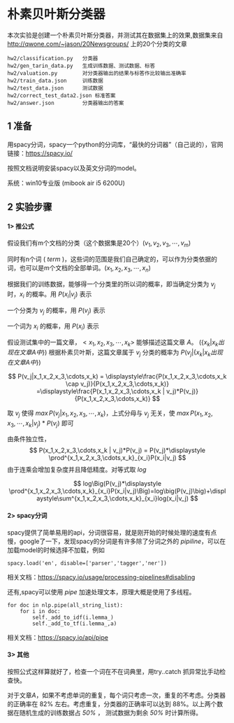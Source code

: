 <script type="text/javascript" src="http://cdn.mathjax.org/mathjax/latest/MathJax.js?config=default"></script>


# 朴素贝叶斯分类器

本次实验是创建一个朴素贝叶斯分类器，并测试其在数据集上的效果,数据集来自 http://qwone.com/~jason/20Newsgroups/ 上的20个分类的文章

    hw2/classification.py   分类器
    hw2/gen_tarin_data.py   生成训练数据、测试数据、标答
    hw2/valuation.py        对分类器输出的结果与标答作比较输出准确率
    hw2/train_data.json     训练数据
    hw2/test_data.json      测试数据
    hw2/correct_test_data2.json 标准答案
    hw2/answer.json         分类器输出的答案

## 1 准备

用spacy分词，spacy一个python的分词库，“最快的分词器”（自己说的），官网链接：https://spacy.io/

按照文档说明安装spacy以及英文分词的model。

系统：win10专业版 (mibook air i5 6200U)

## 2 实验步骤

#### 1> 推公式

假设我们有m个文档的分类（这个数据集是20个）$(v_1,v_2,v_3,\cdots,v_m)$

同时有n个词 ( $term$ )，这些词的范围是我们自己确定的，可以作为分类依据的词，也可以是m个文档的全部单词。$(x_1,x_2,x_3,\cdots,x_n)$

根据我们的训练数据，能够得一个分类里的所以词的概率，即当确定分类为 $v_j$ 时，$x_i$ 的概率。用 $P(x_i | v_j)$ 表示

一个分类为 $v_j$ 的概率，用 $P(v_j)$ 表示

一个词为 $x_i$ 的概率，用 $P(x_i)$ 表示

假设测试集中的一篇文章，$<x_1,x_2,x_3,\cdots,x_k>$ 能够描述这篇文章 $A$。 $(\{x_k |x_k出现在文章A中\})$ 根据朴素贝叶斯，这篇文章属于 $v_j$ 分类的概率为 $P(v_j| \{x_k |x_k出现在文章A中\})$ 

$$
P(v_j|x_1,x_2,x_3,\cdots,x_k) = \displaystyle\frac{P(x_1,x_2,x_3,\cdots,x_k \cap v_j)}{P(x_1,x_2,x_3,\cdots,x_k)}
=\displaystyle\frac{P(x_1,x_2,x_3,\cdots,x_k | v_j)*P(v_j)}{P(x_1,x_2,x_3,\cdots,x_k)}
$$

取 $v_j$ 使得 $max\, P(v_j|x_1,x_2,x_3,\cdots,x_k)$，上式分母与 $v_j$ 无关，使 $max\, P(x_1,x_2,x_3,\cdots,x_k | v_j)*P(v_j)$ 即可

由条件独立性，
$$
P(x_1,x_2,x_3,\cdots,x_k | v_j)*P(v_j) = P(v_j)*\displaystyle \prod^{x_1,x_2,x_3,\cdots,x_k}_{x_i}P(x_i|v_j)
$$
由于连乘会增加复杂度并且降低精度。对等式取 $log$


$$
    log\Big(P(v_j)*\displaystyle \prod^{x_1,x_2,x_3,\cdots,x_k}_{x_i}P(x_i|v_j)\Big)=log\big(P(v_j)\big)+\displaystyle\sum^{x_1,x_2,x_3,\cdots,x_k}_{x_i}log(x_i|v_j)
$$

#### 2> spacy分词

spacy提供了简单易用的api，分词很容易，就是刚开始的时候处理的速度有点慢，google了一下，发现spacy的分词是有许多除了分词之外的     *pipiline*，可以在加载model的时候选择不加载，例如

    spacy.load('en', disable=['parser','tagger','ner'])
相关文档：https://spacy.io/usage/processing-pipelines#disabling

还有,spacy可以使用 *pipe* 加速处理文本，原理大概是使用了多线程。

    for doc in nlp.pipe(all_string_list):
        for i in doc:
            self._add_to_idf(i.lemma_)
            self._add_to_tf(i.lemma_,a)

相关文档：https://spacy.io/api/pipe

#### 3> 其他

按照公式这样算就好了，检查一个词在不在词典里，用try..catch 抓异常比手动检查快。

对于文章*A*，如果不考虑单词的重复，每个词只考虑一次，重复的不考虑。分类器的正确率在 82% 左右。考虑重复，分类器的正确率可以达到 88%。以上两个数据在随机生成的训练数据占 *50%* ， 测试数据为剩余 *50%* 时计算所得。


    